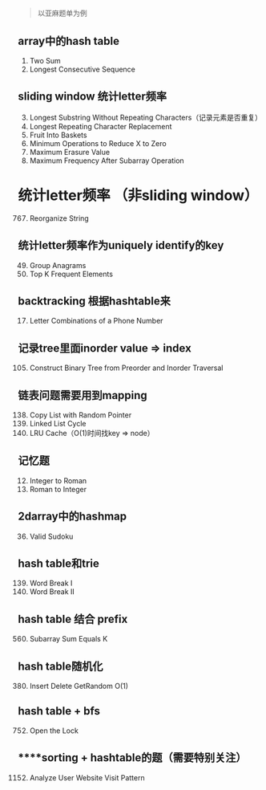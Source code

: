 # 

> 以亚麻题单为例

## array中的hash table

1. Two Sum  
128. Longest Consecutive Sequence  

## sliding window 统计letter频率

3. Longest Substring Without Repeating Characters（记录元素是否重复）  
424. Longest Repeating Character Replacement   
904. Fruit Into Baskets  
1658. Minimum Operations to Reduce X to Zero  
1695. Maximum Erasure Value  
3434. Maximum Frequency After Subarray Operation  

# 统计letter频率 （非sliding window）
767. Reorganize String  

## 统计letter频率作为uniquely identify的key

49. Group Anagrams  
347. Top K Frequent Elements  

## backtracking 根据hashtable来
17. Letter Combinations of a Phone Number  

## 记录tree里面inorder value => index
105. Construct Binary Tree from Preorder and Inorder Traversal  


## 链表问题需要用到mapping
138. Copy List with Random Pointer 
141. Linked List Cycle  
146. LRU Cache（O(1)时间找key => node）  


## 记忆题
12. Integer to Roman  
13. Roman to Integer  

## 2darray中的hashmap
36. Valid Sudoku  

## hash table和trie
139. Word Break I
140. Word Break II

## hash table 结合 prefix
560. Subarray Sum Equals K  

## hash table随机化
380. Insert Delete GetRandom O(1)  

## hash table + bfs
752. Open the Lock  

## ****sorting + hashtable的题（需要特别关注）
1152. Analyze User Website Visit Pattern

